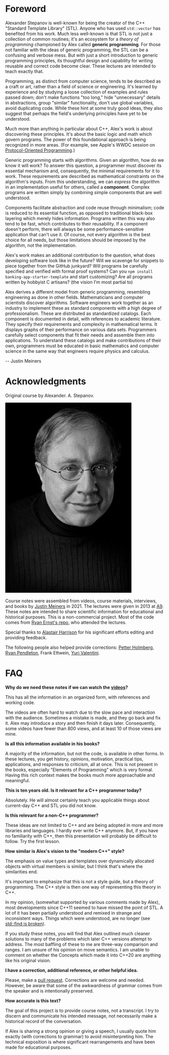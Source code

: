 Foreword
==========

Alexander Stepanov is well-known for being the creator of the C++ "Standard Template Library" (STL).
Anyone who has used `std::vector` has benefited from his work.
Much less well-known is that STL is not just a collection
of common routines;
it's an ecosystem for a *theory of programming*
championed by Alex called **generic programming**.
For those not familiar with the ideas of generic programming, the STL
can be a confusing and verbose mess.
But with just a short introduction to generic 
programming
principles, its thoughtful design and capability
for writing reusable and correct code become clear.
These lectures are intended to teach exactly that.

Programming, as distinct from computer science,
tends to be described as a craft or art,
rather than a field of science or engineering.
It's learned by experience and by studying a loose collection
of examples and rules passed down;
don't make functions "too long," hide "unnecessary" details
in abstractions, group "similar" functionality,
don't use global variables,
avoid duplicating code.
While these hint at some truly good ideas, they also 
suggest that perhaps the field's underlying principles
have yet to be understood.

Much more than anything in particular about C++,
Alex's work is about discovering these principles.
It's about the basic logic and math which govern programs.
The power of this foundational approach is being recognized in more areas.
(For example, see Apple's WWDC session on [Protocol-Oriented Programming][wwdc].)

Generic programming starts with algorithms.
Given an algorithm, how do we know it will work?
To answer this question, a programmer must discover its essential mechanism
and, consequently, the minimal requirements for it to work.
These requirements are described as mathematical
constraints on the algorithm's inputs.
From this understanding, we can *express* the algorithm
in an implementation useful for others, called a **component**.
Complex programs are written simply by combining simple
components that are well understood.

Components facilitate abstraction and code reuse through minimalism;
code is reduced to its essential function,
as opposed to traditional black-box layering
which merely hides information.
Programs written this way also tend to be fast,
which contributes to their reusability.
If a component doesn't perform, 
there will always be some performance-sensitive application
that can't use it.
Of course, not every algorithm is the best choice for all needs,
but those limitations should be imposed by the algorithm,
not the implementation.

Alex's work makes an additional contribution 
to the question, what does developing software look like in the future?
Will we scavenge for snippets to piece together from the GitHub junkyard?
Will programs be carefully specified and verified with formal proof systems?
Can you `npm install banking-app-starter-template` and 
start customizing?
Are all programs written by hobbyist C artisans? (the vision I'm most partial to)

Alex derives a different model from generic programming,
resembling engineering as done in other fields.
Mathematicians and computer scientists discover algorithms.
Software engineers work together as an industry to implement these as 
standard components with a high degree of professionalism.
These are distributed as standardized catalogs.
Each component is documented in detail, with references to academic literature.
They specify their requirements and complexity in mathematical terms.
It displays graphs of their performance on various data sets.
Programmers carefully select components that fit their needs
and assemble them into applications.
To understand these catalogs and make contributions of their own,
programmers must be educated in basic mathematics
and computer science
in the same way that engineers require physics and calculus.

-- Justin Meiners


[wwdc]: https://developer.apple.com/videos/play/wwdc2015/408/

# Acknowledgments

Original course by Alexander. A. Stepanov.

![alex](img/alex.jpg)

Course notes were assembled from videos, course materials, interviews,
and books by [Justin Meiners](https://github.com/justinmeiners) in 2021.
The lectures were given in 2013 at [A9](https://en.wikipedia.org/wiki/A9.com).
These notes are intended to share scientific information for educational and historical purposes. This is a non-commercial project.
Most of the code comes from [Ryan Ernst's repo](https://github.com/rjernst), who attended the lectures.

Special thanks to [Alastair Harrison][aharrison] for his significant efforts editing and providing feedback.

The following people also helped provide corrections:
[Petter Holmberg][petter], [Ryan Pendleton][ryanp], Frank Ettwein, [Yuri Valentini][yuroller].

[aharrison]: https://github.com/aharrison24
[ryanp]: https://github.com/rpendleton
[petter]: https://github.com/petter-holmberg
[yuroller]: https://github.com/yuroller

# FAQ

**Why do we need these notes if we can watch the [videos][videos]?**

This has all the information in an organized form, with references
and working code.

The videos are often hard to watch due to the slow pace and interaction with the audience.
Sometimes a mistake is made, and they go back and fix it.
Alex may introduce a story and then finish it days later.
Consequently, some videos have fewer than 800 views, and at least 10 of those views are mine.

[videos]: https://www.youtube.com/watch?v=aIHAEYyoTUc&list=PLHxtyCq_WDLXryyw91lahwdtpZsmo4BGD

**Is all this information available in his books?**

A majority of the information, but not the code, is available in other forms.
In these lectures, you get history, opinions, motivation, practical tips, applications, and responses to criticism, all at once.
This is not present in the books, especially "Elements of Programming" which is very formal.
Having this rich context makes the books much more approachable and meaningful.

**This is ten years old. Is it relevant for a C++ programmer today?**

Absolutely. He will almost certainly teach you applicable things about
current-day C++ and STL you did not know.

**Is this relevant for a non-C++ programmer?**

These ideas are not limited to C++ and are being adopted
in more and more libraries and languages.
I hardly ever write C++ anymore.
But, if you have no familiarity with C++, then
this presentation will probably be difficult
to follow.
Try the first lesson.

**How similar is Alex's vision to the "modern C++" style?**

The emphasis on value types and templates over dynamically allocated
objects with virtual members is similar,
but I think that's where the similarities end.

It's important to emphasize that this is not a style guide,
but a theory of programming.
The C++ style is then one way of representing this theory in C++.

In my opinion, (somewhat supported by various comments made by Alex),
most developments since C++11 seemed to have missed the point of STL.
A lot of it has been partially understood and remixed in strange and inconsistent ways.
Things which were understood, are no longer (see [std::find is broken][find-broken]).

If you study these notes, you will find that Alex outlined much cleaner solutions to many of the problems which later C++ versions attempt to address. 
The most baffling of these to me are three-way comparison and ranges.
I am unsure of his opinion on move semantics.
I am unable to comment on whether the Concepts which made it into C++20
are anything like his original vision.

[find-broken]: https://sean-parent.stlab.cc/papers-and-presentations/#warning-stdfind-is-broken

**I have a correction, additional reference, or other helpful idea.**

Please, make a [pull request](https://github.com/justinmeiners/efficient-programming-with-components).
Corrections are welcome and needed.
However, be aware that some of the awkwardness of grammar
comes from the speaker and is intentionally preserved.

**How accurate is this text?**

The goal of this project is to provide course notes, not a transcript.
I try to discern and communicate his intended message,
not necessarily make a historical record of the conversation.

If Alex is sharing a strong opinion or giving a speech,
I usually quote him exactly (with corrections to grammar) to avoid misinterpreting him.
The technical exposition is where significant rearrangements and have been made for educational purposes.

